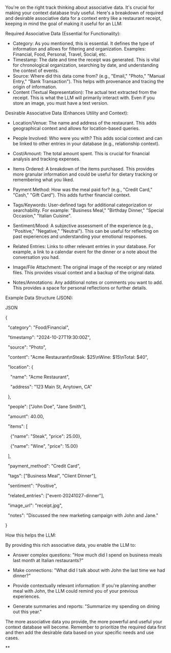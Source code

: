 You're on the right track thinking about associative data. It's crucial for making your context database truly useful. Here's a breakdown of required and desirable associative data for a context entry like a restaurant receipt, keeping in mind the goal of making it useful for an LLM:

Required Associative Data (Essential for Functionality):

- Category: As you mentioned, this is essential. It defines the type of information and allows for filtering and organization. Examples: Financial, Food, Personal, Travel, Social, etc.
- Timestamp: The date and time the receipt was generated. This is vital for chronological organization, searching by date, and understanding the context of events.
- Source: Where did this data come from? (e.g., "Email," "Photo," "Manual Entry," "Bank Transaction"). This helps with provenance and tracing the origin of information.
- Content (Textual Representation): The actual text extracted from the receipt. This is what the LLM will primarily interact with. Even if you store an image, you must have a text version.

Desirable Associative Data (Enhances Utility and Context):

- Location/Venue: The name and address of the restaurant. This adds geographical context and allows for location-based queries.
    
- People Involved: Who were you with? This adds social context and can be linked to other entries in your database (e.g., relationship context).
    
- Cost/Amount: The total amount spent. This is crucial for financial analysis and tracking expenses.
    
- Items Ordered: A breakdown of the items purchased. This provides more granular information and could be useful for dietary tracking or remembering what you liked.
    
- Payment Method: How was the meal paid for? (e.g., "Credit Card," "Cash," "Gift Card"). This adds further financial context.
    
- Tags/Keywords: User-defined tags for additional categorization or searchability. For example: "Business Meal," "Birthday Dinner," "Special Occasion," "Italian Cuisine".
    
- Sentiment/Mood: A subjective assessment of the experience (e.g., "Positive," "Negative," "Neutral"). This can be useful for reflecting on past experiences and understanding your emotional responses.
    
- Related Entries: Links to other relevant entries in your database. For example, a link to a calendar event for the dinner or a note about the conversation you had.
    
- Image/File Attachment: The original image of the receipt or any related files. This provides visual context and a backup of the original data.
    
- Notes/Annotations: Any additional notes or comments you want to add. This provides a space for personal reflections or further details.
    

Example Data Structure (JSON):

JSON

{

  "category": "Food/Financial",

  "timestamp": "2024-10-27T19:30:00Z",

  "source": "Photo",

  "content": "Acme Restaurant\nSteak: $25\nWine: $15\nTotal: $40",

  "location": {

    "name": "Acme Restaurant",

    "address": "123 Main St, Anytown, CA"

  },

  "people": ["John Doe", "Jane Smith"],

  "amount": 40.00,

  "items": [

    {"name": "Steak", "price": 25.00},

    {"name": "Wine", "price": 15.00}

  ],

  "payment_method": "Credit Card",

  "tags": ["Business Meal", "Client Dinner"],

  "sentiment": "Positive",

  "related_entries": ["event-20241027-dinner"],

  "image_url": "receipt.jpg",

  "notes": "Discussed the new marketing campaign with John and Jane."

}

  

How this helps the LLM:

By providing this rich associative data, you enable the LLM to:

- Answer complex questions: "How much did I spend on business meals last month at Italian restaurants?"
    
- Make connections: "What did I talk about with John the last time we had dinner?"
    
- Provide contextually relevant information: If you're planning another meal with John, the LLM could remind you of your previous experiences.
    
- Generate summaries and reports: "Summarize my spending on dining out this year."
    

The more associative data you provide, the more powerful and useful your context database will become. Remember to prioritize the required data first and then add the desirable data based on your specific needs and use cases.

  
**